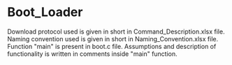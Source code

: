 # Boot_Loader
Download protocol used is given in short in Command_Description.xlsx file.
Naming convention used is given in short in Naming_Convention.xlsx file.
Function "main" is present in boot.c file.
Assumptions and description of functionality is written in comments inside "main" function.
